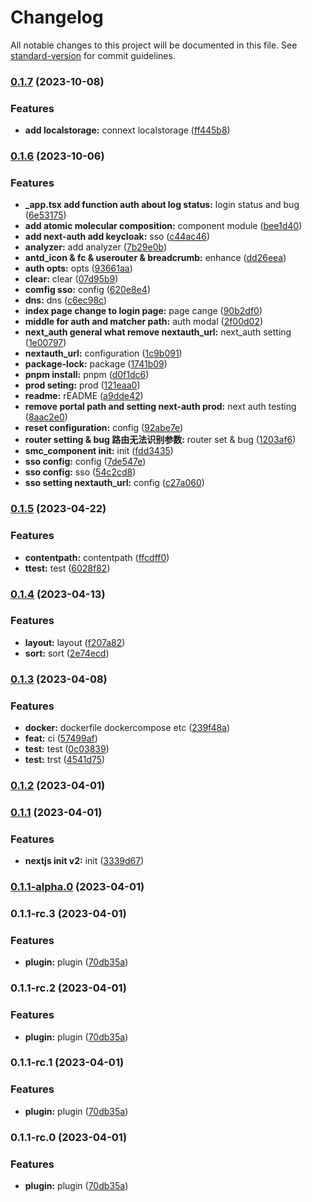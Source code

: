 # Changelog

All notable changes to this project will be documented in this file. See [standard-version](https://github.com/conventional-changelog/standard-version) for commit guidelines.

### [0.1.7](https://github.com/ArcMichael/vm-operation-portal/compare/v0.1.6...v0.1.7) (2023-10-08)


### Features

* **add localstorage:** connext localstorage ([ff445b8](https://github.com/ArcMichael/vm-operation-portal/commit/ff445b84ad7b87c13d546f89ce85e4d6d987fa8d))

### [0.1.6](https://github.com/ArcMichael/vm-operation-portal/compare/v0.1.5...v0.1.6) (2023-10-06)


### Features

* **_app.tsx add function auth about log status:** login status and bug ([6e53175](https://github.com/ArcMichael/vm-operation-portal/commit/6e531750a1eed85225d41e255ff72901aa8151c5))
* **add atomic molecular composition:** component module ([bee1d40](https://github.com/ArcMichael/vm-operation-portal/commit/bee1d40de74c11961661f0ed14ecb1d903ebc139))
* **add next-auth add keycloak:** sso ([c44ac46](https://github.com/ArcMichael/vm-operation-portal/commit/c44ac461912375bd3d2987378601f0d60e3b6b25))
* **analyzer:** add analyzer ([7b29e0b](https://github.com/ArcMichael/vm-operation-portal/commit/7b29e0bc821ef25482b7da4fd4830f8a83bb1c5d))
* **antd_icon & fc & userouter & breadcrumb:** enhance ([dd26eea](https://github.com/ArcMichael/vm-operation-portal/commit/dd26eea95663587f2eceff11fef5a12989db937d))
* **auth opts:** opts ([93661aa](https://github.com/ArcMichael/vm-operation-portal/commit/93661aac3bb56f1fb00025fff26b0b961bac7d4e))
* **clear:** clear ([07d95b9](https://github.com/ArcMichael/vm-operation-portal/commit/07d95b97986f5dc4bce4285d83217f3173c091ea))
* **comfig sso:** config ([620e8e4](https://github.com/ArcMichael/vm-operation-portal/commit/620e8e4d453e06cc4f206d5d57747c02cccc5ced))
* **dns:** dns ([c6ec98c](https://github.com/ArcMichael/vm-operation-portal/commit/c6ec98c2c450cbc539fbbca18a7bfafcb2eb936c))
* **index page change to login page:** page cange ([90b2df0](https://github.com/ArcMichael/vm-operation-portal/commit/90b2df0744f82c74d9b7a7ae197bbac0fb3f4037))
* **middle for auth and matcher path:** auth modal ([2f00d02](https://github.com/ArcMichael/vm-operation-portal/commit/2f00d029460d2916204b6d01d20b8b56c1afda46))
* **next_auth general what remove nextauth_url:** next_auth setting ([1e00797](https://github.com/ArcMichael/vm-operation-portal/commit/1e00797774bd643c6bc7913f67fc77a9997f8d57))
* **nextauth_url:** configuration ([1c9b091](https://github.com/ArcMichael/vm-operation-portal/commit/1c9b091a4e009a5d5e2505a5d98f4d2c140e5cf5))
* **package-lock:** package ([1741b09](https://github.com/ArcMichael/vm-operation-portal/commit/1741b093d3e5ed6a4e97e16fc85028fb9144f17b))
* **pnpm install:** pnpm ([d0f1dc6](https://github.com/ArcMichael/vm-operation-portal/commit/d0f1dc65a5787067ccafa1fd185d8f40a31735b6))
* **prod seting:** prod ([121eaa0](https://github.com/ArcMichael/vm-operation-portal/commit/121eaa098680eb9a7216afc76547776c8497ea3d))
* **readme:** rEADME ([a9dde42](https://github.com/ArcMichael/vm-operation-portal/commit/a9dde42f38ff7aa8df3dc976033213829c276845))
* **remove portal path and setting next-auth prod:** next auth testing ([8aac2e0](https://github.com/ArcMichael/vm-operation-portal/commit/8aac2e05dd663006f13385eb7826ba2d4a021d4c))
* **reset configuration:** config ([92abe7e](https://github.com/ArcMichael/vm-operation-portal/commit/92abe7e04e2d6a7243c7ea0394eced8d652ac583))
* **router setting & bug 路由无法识别参数:** router set & bug ([1203af6](https://github.com/ArcMichael/vm-operation-portal/commit/1203af611f6c13159254538349ea1c832066748a))
* **smc_component init:** init ([fdd3435](https://github.com/ArcMichael/vm-operation-portal/commit/fdd3435017d479593750ecbcc23823ab087754f3))
* **sso config:** config ([7de547e](https://github.com/ArcMichael/vm-operation-portal/commit/7de547eff2ab140674e9edfac13cebd4558d1322))
* **sso config:** sso ([54c2cd8](https://github.com/ArcMichael/vm-operation-portal/commit/54c2cd8bb73cc4259b80e79327ea1ba253d2acd7))
* **sso setting nextauth_url:** config ([c27a060](https://github.com/ArcMichael/vm-operation-portal/commit/c27a060efbd1a98216265fca0faf838e33e98166))

### [0.1.5](https://github.com/ArcMichael/vm-operation-portal/compare/v0.1.4...v0.1.5) (2023-04-22)


### Features

* **contentpath:** contentpath ([ffcdff0](https://github.com/ArcMichael/vm-operation-portal/commit/ffcdff07fd765026e923aeb424f05e67671b2272))
* **ttest:** test ([6028f82](https://github.com/ArcMichael/vm-operation-portal/commit/6028f8293d6a4bdcebe3f3afbc1d1028723590bf))

### [0.1.4](https://github.com/ArcMichael/vm-operation-portal/compare/v0.1.3...v0.1.4) (2023-04-13)


### Features

* **layout:** layout ([f207a82](https://github.com/ArcMichael/vm-operation-portal/commit/f207a8232101e11fc98a94fd34d53bcdc4d4a659))
* **sort:** sort ([2e74ecd](https://github.com/ArcMichael/vm-operation-portal/commit/2e74ecd67dfc2ebbd210b3e96beec8a879a83b9f))

### [0.1.3](https://github.com/ArcMichael/vm-operation-portal/compare/v0.1.2...v0.1.3) (2023-04-08)


### Features

* **docker:** dockerfile dockercompose etc ([239f48a](https://github.com/ArcMichael/vm-operation-portal/commit/239f48a2016ee4d150cbf35733410ad6bbc6ce19))
* **feat:** ci ([57499af](https://github.com/ArcMichael/vm-operation-portal/commit/57499af4ff8fce924fb3b958d64d1176a8e923fe))
* **test:** test ([0c03839](https://github.com/ArcMichael/vm-operation-portal/commit/0c03839383858bcb984c63e3c01a1cc2f75ef715))
* **test:** trst ([4541d75](https://github.com/ArcMichael/vm-operation-portal/commit/4541d75fbbd1f3fee17801396552c5018027513f))

### [0.1.2](https://github.com/ArcMichael/vm-operation-portal/compare/v0.1.1...v0.1.2) (2023-04-01)

### [0.1.1](https://github.com/ArcMichael/vm-operation-portal/compare/v0.1.1-alpha.0...v0.1.1) (2023-04-01)


### Features

* **nextjs init v2:** init ([3339d67](https://github.com/ArcMichael/vm-operation-portal/commit/3339d67711c52d8c1dc6925219a0a0f539014ad8))

### [0.1.1-alpha.0](https://github.com/ArcMichael/vm-operation-portal/compare/v0.1.1-rc.3...v0.1.1-alpha.0) (2023-04-01)

### 0.1.1-rc.3 (2023-04-01)


### Features

* **plugin:** plugin ([70db35a](https://github.com/ArcMichael/vm-operation-portal/commit/70db35a99a45b1021aa53058bb2e68658353f375))

### 0.1.1-rc.2 (2023-04-01)


### Features

* **plugin:** plugin ([70db35a](https://github.com/ArcMichael/vm-operation-portal/commit/70db35a99a45b1021aa53058bb2e68658353f375))

### 0.1.1-rc.1 (2023-04-01)


### Features

* **plugin:** plugin ([70db35a](https://github.com/ArcMichael/vm-operation-portal/commit/70db35a99a45b1021aa53058bb2e68658353f375))

### 0.1.1-rc.0 (2023-04-01)


### Features

* **plugin:** plugin ([70db35a](https://github.com/ArcMichael/vm-operation-portal/commit/70db35a99a45b1021aa53058bb2e68658353f375))
